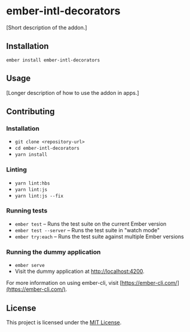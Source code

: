 ember-intl-decorators
==============================================================================

[Short description of the addon.]

Installation
------------------------------------------------------------------------------

```
ember install ember-intl-decorators
```


Usage
------------------------------------------------------------------------------

[Longer description of how to use the addon in apps.]


Contributing
------------------------------------------------------------------------------

### Installation

* `git clone <repository-url>`
* `cd ember-intl-decorators`
* `yarn install`

### Linting

* `yarn lint:hbs`
* `yarn lint:js`
* `yarn lint:js --fix`

### Running tests

* `ember test` – Runs the test suite on the current Ember version
* `ember test --server` – Runs the test suite in "watch mode"
* `ember try:each` – Runs the test suite against multiple Ember versions

### Running the dummy application

* `ember serve`
* Visit the dummy application at [http://localhost:4200](http://localhost:4200).

For more information on using ember-cli, visit [https://ember-cli.com/](https://ember-cli.com/).

License
------------------------------------------------------------------------------

This project is licensed under the [MIT License](LICENSE.md).
